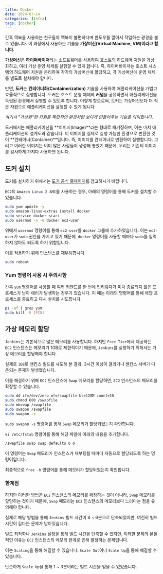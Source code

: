 ```yaml
---
title: Docker
date: 2024-07-14
categories: [Infra]
tags: [docker]
---
```


간혹 맥북을 사용하는 친구들이 맥북이 불편하다며 윈도우를 깔아서 작업하는 광경을 볼 수 있습니다. 이 과정에서 사용하는 기술을 **가상머신(Virtual Machine, VM)이라고 합니다.**

**가상머신**은 **하이퍼바이저**라는 소프트웨어를 사용하여 호스트의 하드웨어 자원을 가상화하고, 여러 가상 운영 체제를 실행할 수 있게 합니다. 즉, 하이퍼바이저는 호스트 시스템의 하드웨어 자원을 분리하여 각각의 가상머신에 할당하고, 각 가상머신에 운영 체제를 별도로 설치해야 합니다.

반면, **도커**는 **컨테이너화(Containerization)** 기술을 사용하여 애플리케이션을 가볍고 효율적으로 실행합니다. 도커는 호스트 운영 체제의 **커널**을 공유하면서 애플리케이션을 독립된 환경에서 실행할 수 있도록 합니다. 이렇게 함으로써, 도커는 가상머신보다 더 적은 자원으로 애플리케이션을 실행할 수 있게 됩니다.

*여기서 "가상화"란 자원을 독립적인 환경처럼 보이게 만들어주는 기술을 의미합니다.*

도커에서는 애플리케이션을 **이미지(Image)**라는 형태로 패키징하며, 이는 마치 애플리케이션의 설계도와 같습니다. 이 이미지를 실제로 실행 가능한 환경으로 변환한 것이 **컨테이너(Container)**입니다. 즉, 이미지를 컨테이너로 변환하여 실행합니다. 
그리고 이러한 이미지는 이미 많은 사람들이 생성해 놓았기 때문에, 우리는 기존의 이미지를 감사하게 가져다 사용하면 됩니다.

## 도커 설치

도커를 설치하기 위해서는 [도커 공식 홈페이지](https://docs.docker.com/get-docker/)를 참고하시기 바랍니다.

`EC2`의 `Amazon Linux 2 AMI`를 사용하는 경우, 아래의 명령어를 통해 도커를 설치할 수 있습니다.

```bash 
sudo yum update -y
sudo amazon-linux-extras install docker
sudo service docker start
sudo usermod -a -G docker ec2-user
```

위에서 `usermod` 명령어를 통해 `ec2-user`를 `docker` 그룹에 추가하였습니다. 이는 `ec2-user`가 `sudo` 권한을 가지고 있기 때문에, `docker` 명령어를 사용할 때마다 `sudo`를 입력하지 않아도 되도록 하기 위함입니다.

이를 적용하기 위해 인스턴스를 재부팅합니다.

```bash
sudo reboot
```

### Yum 명령어 사용 시 주의사항

간혹 `yum` 명령어를 사용할 때 여러 커맨드를 한 번에 입려갛다가 미처 종료되지 않은 프로세스가 남아 에러가 발생하는 경우가 있습니다. 이 때는 아래의 명령어를 통해 해당 프로세스를 종료하고 다시 설치를 시도합니다.

```bash
ps -ef | grep yum
sudo kill -9 [PID]
```

## 가상 메모리 할당

`Jenkins`는 기본적으로 많은 메모리를 사용합니다. 하지만 `Free Tier`에서 제공하는 `EC2` 인스턴스는 메모리가 1GB로 제한적이기 때문에, `Jenkins`를 실행하기 위해서는 가상 메모리를 할당해야 합니다. 

실제로 `1GB`로 젠킨스 빌드를 시도해 본 결과, 3시간 이상이 걸리거나 젠킨스 서버가 다운되는 문제가 발생했습니다.

이를 해결하기 위해 `EC2` 인스턴스에 `Swap` 메모리를 할당하면, `EC2` 인스턴스의 메모리를 확장할 수 있습니다.

```bash
sudo dd if=/dev/zero of=/swapfile bs=128M count=16
sudo chmod 600 /swapfile
sudo mkswap /swapfile
sudo swapon /swapfile
sudo swapon -s
```

`sudo swapon -s` 명령어를 통해 `Swap` 메모리가 할당되었는지 확인합니다.

`vi /etc/fstab` 명령어를 통해 해당 파일에 아래의 내용을 추가합니다.

```bash
/swapfile swap swap defaults 0 0
```

이 명령어는 `Swap` 메모리가 인스턴스가 재부팅될 때마다 자동으로 할당되도록 하는 명령어입니다.

최종적으로 `free -h` 명령어를 통해 메모리가 할당되었는지 확인합니다.

### 한계점

하지만 이러한 방법은 `EC2` 인스턴스의 메모리를 확장하는 것이 아니라, `Swap` 메모리를 할당하는 것이기 때문에, `Swap` 메모리는 `EC2` 인스턴스의 메모리보다 느리다는 점을 유의해야 합니다.

실제로 해당 방법을 통해 `Jenkins` 빌드 시간이 4 ~ 6분으로 단축되었지만, 여전히 빌드 시간이 길다는 문제가 남아있습니다.

빌드 최적화나 `Jenkins` 설정을 통해 빌드 시간을 단축할 수 있지만, 이러한 문제의 본질적인 이유는 `EC2` 인스턴스의 메모리 한계로 인해 발생하는 문제입니다.

이는 `Scaling`을 통해 해결할 수 있습니다. `Scale Out`이나 `Scale Up`을 통해 해결할 수 있습니다.

단순하게 `Scale Up`을 통해 1 ~ 3분이라는 빌드 시간을 얻을 수 있었습니다.